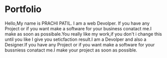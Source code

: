 # Portfolio
Hello,My name is PRACHI PATIL. I am a web Devolper. If you have any Project or if you want make a software for your business conatact me.I make as soon as possibale.You really like my work,if you don't i change this until you like I give you seticfaction result.I am a Devolper and also a Designer.If you have any Project or if you want make a software for your bussniess conatact me.I make your project as soon as possible.

